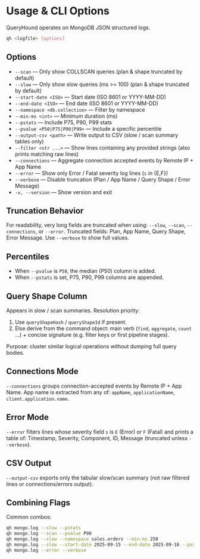 # Usage & CLI Options

QueryHound operates on MongoDB JSON structured logs.

```bash
qh <logfile> [options]
```

## Options

- `--scan` — Only show COLLSCAN queries (plan & shape truncated by default)
- `--slow` — Only show slow queries (ms >= 100) (plan & shape truncated by default)
- `--start-date <ISO>` — Start date (ISO 8601 or YYYY-MM-DD)
- `--end-date <ISO>` — End date (ISO 8601 or YYYY-MM-DD)
- `--namespace <db.collection>` — Filter by namespace
- `--min-ms <int>` — Minimum duration (ms)
- `--pstats` — Include P75, P90, P99 stats
- `--pvalue <P50|P75|P90|P99>` — Include a specific percentile
- `--output-csv <path>` — Write output to CSV (slow / scan summary tables only)
- `--filter <str ...>` — Show lines containing any provided strings (also prints matching raw lines)
- `--connections` — Aggregate connection accepted events by Remote IP + App Name
- `--error` — Show only Error / Fatal severity log lines (`s` in {E,F})
- `--verbose` — Disable truncation (Plan / App Name / Query Shape / Error Message)
- `-v, --version` — Show version and exit

## Truncation Behavior

For readability, very long fields are truncated when using: `--slow`, `--scan`, `--connections`, or `--error`.
Truncated fields: Plan, App Name, Query Shape, Error Message. Use `--verbose` to show full values.

## Percentiles

- When `--pvalue` is `P50`, the median (P50) column is added.
- When `--pstats` is set, P75, P90, P99 columns are appended.

## Query Shape Column

Appears in slow / scan summaries. Resolution priority:

1. Use `queryShapeHash` / `queryShapeId` if present.
2. Else derive from the command object: main verb (`find`, `aggregate`, `count` …) + concise signature (e.g. filter keys or first pipeline stages).

Purpose: cluster similar logical operations without dumping full query bodies.

## Connections Mode

`--connections` groups connection-accepted events by Remote IP + App Name. App name is extracted from any of: `appName`, `applicationName`, `client.application.name`.

## Error Mode

`--error` filters lines whose severity field `s` is `E` (Error) or `F` (Fatal) and prints a table of: Timestamp, Severity, Component, ID, Message (truncated unless `--verbose`).

## CSV Output

`--output-csv` exports only the tabular slow/scan summary (not raw filtered lines or connections/errors output).

## Combining Flags

Common combos:

```bash
qh mongo.log --slow --pstats
qh mongo.log --scan --pvalue P90
qh mongo.log --slow --namespace sales.orders --min-ms 250
qh mongo.log --slow --start-date 2025-09-15 --end-date 2025-09-16 --pvalue P50
qh mongo.log --error --verbose
```
